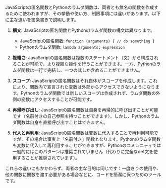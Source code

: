 JavaScriptの匿名関数とPythonのラムダ関数は、両者とも無名の関数を作成するために使われますが、その挙動や使い方、制限事項には違いがあります。以下に主な違いを箇条書きで説明します。

1. **構文**: JavaScriptの匿名関数とPythonのラムダ関数の構文は異なります。

   - JavaScriptの匿名関数: `function (arguments) { // do something }`
   - Pythonのラムダ関数: `lambda arguments: expression`

2. **複雑さ**: JavaScriptの匿名関数は複数のステートメント（文）から構成されることが可能で、より複雑な操作を行うことができます。一方、Pythonのラムダ関数は一行で完結し、一つの式しか含めることができません。

3. **スコープ**: JavaScriptの匿名関数はそれ自体がスコープを作成します。これにより、関数内で宣言された変数は外部からアクセスできないようになります。Pythonのラムダ関数では新しいスコープは作成されず、ラムダ関数の外側の変数にアクセスすることが可能です。

4. **再帰呼び出し**: JavaScriptの匿名関数は自身を再帰的に呼び出すことが可能です（名前付きの自己参照を持つことができます）。しかし、Pythonのラムダ関数は自身を直接呼び出すことはできません。

5. **代入と再利用**: JavaScriptの匿名関数は変数に代入することで再利用可能ですが、その場合は事実上「名前付き」関数となります。Pythonのラムダ関数も変数に代入して再利用することができますが、Pythonのコミュニティでは一般的にはこのパターンは推奨されていません（代わりに完全なdef文を使用することが推奨されています）。

これらの違いにもかかわらず、両者の主な目的は同じです：一度きりの使用や、他の関数に関数を渡す必要がある場合などに、コードを簡潔に保つためのツールです。